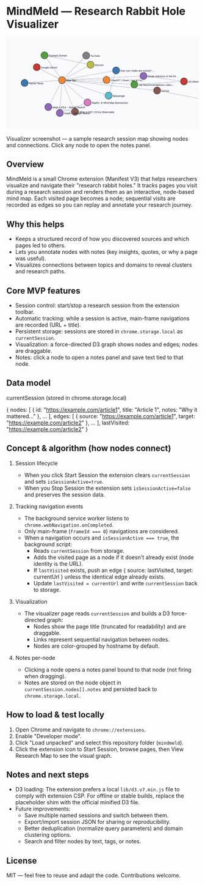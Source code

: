 # MindMeld — Research Rabbit Hole Visualizer

![Visualizer screenshot](./demo.png)

Visualizer screenshot — a sample research session map showing nodes and connections. Click any node to open the notes panel.

Overview
--------

MindMeld is a small Chrome extension (Manifest V3) that helps researchers visualize and navigate their "research rabbit holes." It tracks pages you visit during a research session and renders them as an interactive, node-based mind map. Each visited page becomes a node; sequential visits are recorded as edges so you can replay and annotate your research journey.

Why this helps
---------------

- Keeps a structured record of how you discovered sources and which pages led to others.
- Lets you annotate nodes with notes (key insights, quotes, or why a page was useful).
- Visualizes connections between topics and domains to reveal clusters and research paths.

Core MVP features
-----------------

- Session control: start/stop a research session from the extension toolbar.
- Automatic tracking: while a session is active, main-frame navigations are recorded (URL + title).
- Persistent storage: sessions are stored in `chrome.storage.local` as `currentSession`.
- Visualization: a force-directed D3 graph shows nodes and edges; nodes are draggable.
- Notes: click a node to open a notes panel and save text tied to that node.

Data model
----------

currentSession (stored in chrome.storage.local)

{
	nodes: [
		{ id: "https://example.com/article1", title: "Article 1", notes: "Why it mattered..." },
		...
	],
	edges: [
		{ source: "https://example.com/article1", target: "https://example.com/article2" },
		...
	],
	lastVisited: "https://example.com/article2"
}

Concept & algorithm (how nodes connect)
---------------------------------------

1. Session lifecycle
	 - When you click Start Session the extension clears `currentSession` and sets `isSessionActive=true`.
	 - When you Stop Session the extension sets `isSessionActive=false` and preserves the session data.

2. Tracking navigation events
	 - The background service worker listens to `chrome.webNavigation.onCompleted`.
	 - Only main-frame (`frameId === 0`) navigations are considered.
	 - When a navigation occurs and `isSessionActive === true`, the background script:
		 - Reads `currentSession` from storage.
		 - Adds the visited page as a node if it doesn't already exist (node identity is the URL).
		 - If `lastVisited` exists, push an edge { source: lastVisited, target: currentUrl } unless the identical edge already exists.
		 - Update `lastVisited = currentUrl` and write `currentSession` back to storage.

3. Visualization
	 - The visualizer page reads `currentSession` and builds a D3 force-directed graph:
		 - Nodes show the page title (truncated for readability) and are draggable.
		 - Links represent sequential navigation between nodes.
		 - Nodes are color-grouped by hostname by default.

4. Notes per-node
	 - Clicking a node opens a notes panel bound to that node (not firing when dragging).
	 - Notes are stored on the node object in `currentSession.nodes[].notes` and persisted back to `chrome.storage.local`.

How to load & test locally
---------------------------

1. Open Chrome and navigate to `chrome://extensions`.
2. Enable "Developer mode".
3. Click "Load unpacked" and select this repository folder (`mindmeld`).
4. Click the extension icon to Start Session, browse pages, then View Research Map to see the visual graph.

Notes and next steps
--------------------

- D3 loading: The extension prefers a local `lib/d3.v7.min.js` file to comply with extension CSP. For offline or stable builds, replace the placeholder shim with the official minified D3 file.
- Future improvements:
	- Save multiple named sessions and switch between them.
	- Export/import session JSON for sharing or reproducibility.
	- Better deduplication (normalize query parameters) and domain clustering options.
	- Search and filter nodes by text, tags, or notes.

License
-------

MIT — feel free to reuse and adapt the code. Contributions welcome.
